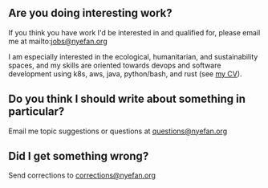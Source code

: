 ## Are you doing interesting work?

If you think you have work I'd be interested in and qualified for, please email me at mailto:jobs@nyefan.org

I am especially interested in the ecological, humanitarian, and sustainability spaces, and my skills are oriented 
towards devops and software development using k8s, aws, java, python/bash, and rust (see [my CV](/about)).

## Do you think I should write about something in particular?

Email me topic suggestions or questions at [questions@nyefan.org](mailto:questions@nyefan.org)

## Did I get something wrong?

Send corrections to [corrections@nyefan.org](mailto:corrections@nyefan.org)
